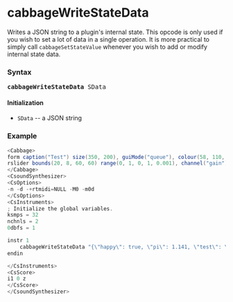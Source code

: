 # cabbageWriteStateData

Writes a JSON string to a plugin's internal state. This opcode is only used if you wish to set a lot of data in a single operation. It is more practical to simply call `cabbageSetStateValue` whenever you wish to add or modify internal state data.

### Syntax

<pre><b>cabbageWriteStateData</b> SData </pre>

#### Initialization

* `SData` -- a JSON string

### Example

```csharp
<Cabbage>
form caption("Test") size(350, 200), guiMode("queue"), colour(58, 110, 182), pluginId("sfi1")
rslider bounds(20, 8, 60, 60) range(0, 1, 0, 1, 0.001), channel("gain"), text("Gain")
</Cabbage>
<CsoundSynthesizer>
<CsOptions>
-n -d -+rtmidi=NULL -M0 -m0d 
</CsOptions>
<CsInstruments>
; Initialize the global variables. 
ksmps = 32
nchnls = 2  
0dbfs = 1

instr 1
    cabbageWriteStateData "{\"happy\": true, \"pi\": 1.141, \"test\": \"hello\", \"list\":[1, 0, 2, 3, 4, 5, 2, 3, 6],\"stringList\":[\"hi\", \"who\", \"goes\", \"there\"]"
endin

</CsInstruments>
<CsScore>
i1 0 z
</CsScore>
</CsoundSynthesizer>
```


